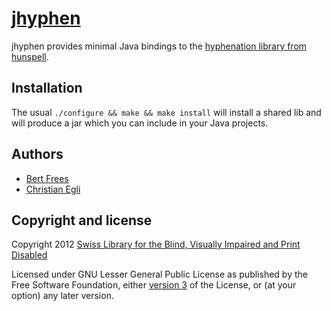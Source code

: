 [jhyphen](http://github.com/sbsdev/jhyphen)
=================

jhyphen provides minimal Java bindings to the [hyphenation library from hunspell][hunspell]. 

Installation
------------

The usual `./configure && make && make install` will install a shared lib and will produce a jar which you can include in your Java projects.

Authors
-------

+ [Bert Frees](http://github.com/bertfrees)
+ [Christian Egli](http://github.com/egli)

Copyright and license
---------------------

Copyright 2012 [Swiss Library for the Blind, Visually Impaired and Print Disabled][sbs]

Licensed under GNU Lesser General Public License as published by the Free Software Foundation, either [version 3][lgpl] of the License, or (at your option) any later version.

[hunspell]: http://hunspell.sourceforge.net/
[sbs]: http://www.sbs.ch
[lgpl]: http://www.gnu.org/licenses/lgpl.html
